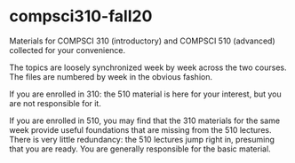# compsci310-fall20

Materials for COMPSCI 310 (introductory) and COMPSCI 510 (advanced) collected for your convenience.

The topics are loosely synchronized week by week across the two courses.  The files are numbered by week in the obvious fashion.

If you are enrolled in 310: the 510 material is here for your interest, but you are not responsible for it.

If you are enrolled in 510, you may find that the 310 materials for the same week provide useful foundations that are missing from the 510 lectures.  There is very little redundancy: the 510 lectures jump right in, presuming that you are ready.  You are generally responsible for the basic material.
